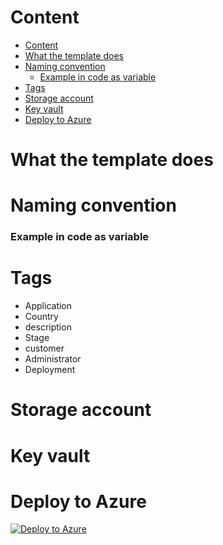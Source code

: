 # Content
- [Content](#content)
- [What the template does](#what-the-template-does)
- [Naming convention](#naming-convention)
    - [Example in code as variable](#example-in-code-as-variable)
- [Tags](#tags)
- [Storage account](#storage-account)
- [Key vault](#key-vault)
- [Deploy to Azure](#deploy-to-azure)
# What the template does
  
# Naming convention  

### Example in code as variable

# Tags
- Application  
- Country  
- description  
- Stage  
- customer  
- Administrator  
- Deployment  
  
# Storage account
 

# Key vault
  
# Deploy to Azure

  [![Deploy to Azure](https://aka.ms/deploytoazurebutton)](https://portal.azure.com/?feature.customportal=false#create/Microsoft.Template/uri/https%3A%2F%2Fraw.githubusercontent.com%2FCmajda%2FAzure%2Fmaster%2FARM_Template%2FTemporaly%2FUI%2FMy%2520samples%2FVms%2FmainTemplate.json/createUIDefinitionUri/https%3A%2F%2Fraw.githubusercontent.com%2FCmajda%2FAzure%2Fmaster%2FARM_Template%2FTemporaly%2FUI%2FMy%2520samples%2FVms%2FcreateUiDefinition.json)



